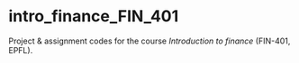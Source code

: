 # intro_finance_FIN_401
Project & assignment codes for the course *Introduction to finance* (FIN-401, EPFL).
